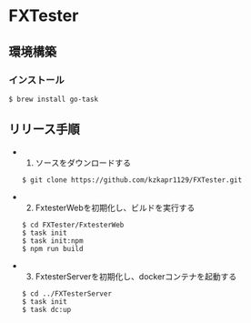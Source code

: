 # FXTester

## 環境構築

### インストール
```
$ brew install go-task
```

## リリース手順

  - 1. ソースをダウンロードする
    ```
    $ git clone https://github.com/kzkapr1129/FXTester.git
    ```
  - 2. FxtesterWebを初期化し、ビルドを実行する
    ```
    $ cd FXTester/FxtesterWeb
    $ task init
    $ task init:npm
    $ npm run build
    ```
  - 3. FxtesterServerを初期化し、dockerコンテナを起動する
    ```
    $ cd ../FXTesterServer
    $ task init
    $ task dc:up
    ```
